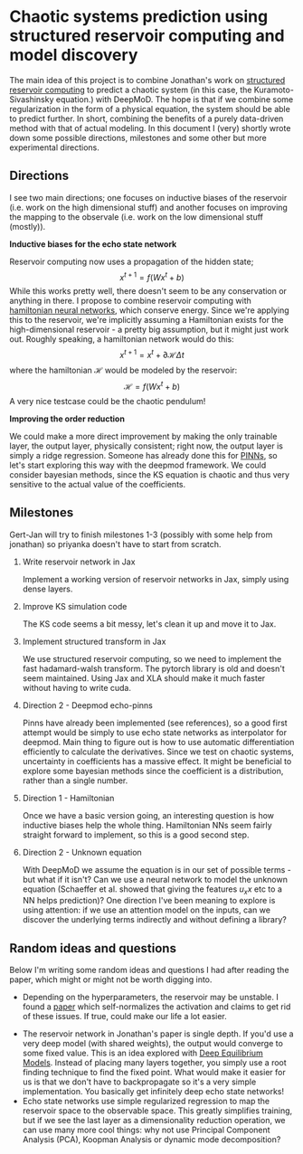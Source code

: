 # Chaotic systems prediction using structured reservoir computing and model discovery

The main idea of this project is to combine Jonathan's work on [structured reservoir computing](https://arxiv.org/pdf/2006.07310.pdf) to predict a chaotic system (in this case, the Kuramoto-Sivashinsky equation.) with DeepMoD. The hope is that if we combine some regularization in the form of a physical equation, the system should be able to predict further. In short, combining the benefits of a purely data-driven method with that of actual modeling. In this document I (very) shortly wrote down some possible directions, milestones and some other but more experimental directions. 

## Directions

I see two main directions; one focuses on inductive biases of the reservoir (i.e. work on the high dimensional stuff) and another focuses on improving the mapping to the observale (i.e. work on the low dimensional stuff (mostly)).

**Inductive biases for the echo state network**

Reservoir computing now uses a propagation of the hidden state;
$$
x^{t+1} = f(Wx^{t} + b)
$$
While this works pretty well, there doesn't seem to be any conservation or anything in there. I propose to combine reservoir computing with [hamiltonian neural networks](https://arxiv.org/pdf/1906.01563.pdf), which conserve energy. Since we're applying this to the reservoir, we're implicitly assuming a Hamiltonian exists for the high-dimensional reservoir - a pretty big assumption, but it might just work out. Roughly speaking, a hamiltonian network would do this:
$$
x^{t+1} = x^{t} + \partial \mathcal{H}\Delta t
$$
where the hamiltonian $\mathcal{H}$ would be modeled by the reservoir:
$$
\mathcal{H} = f(Wx^{t} + b)
$$
A very nice testcase could be the chaotic pendulum!

**Improving the order reduction**

We could make a more direct improvement by making the only trainable layer, the output layer, physically consistent; right now, the output layer is simply a ridge regression. Someone has already done this for [PINNs](https://arxiv.org/abs/2001.02982), so let's start exploring this way with the deepmod framework. We could consider bayesian methods, since the KS equation is chaotic and thus very sensitive to the actual value of the coefficients. 

## Milestones

Gert-Jan will try to finish milestones 1-3 (possibly with some help from jonathan) so priyanka doesn't have to start from scratch.

1. Write reservoir network in Jax 

   Implement a working version of reservoir networks in Jax, simply using dense layers.

2. Improve KS simulation code

   The KS code seems a bit messy, let's clean it up and move it to Jax.

3. Implement structured transform in Jax

   We use structured reservoir computing, so we need to implement the fast hadamard-walsh transform. The pytorch library is old and doesn't seem maintained. Using Jax and XLA should make it much faster without having to write cuda.

4. Direction 2 - Deepmod echo-pinns

   Pinns have already been implemented (see references), so a good first attempt would be simply to use echo state networks as interpolator for deepmod. Main thing to figure out is how to use automatic differentiation efficiently to calculate the derivatives. Since we test on chaotic systems, uncertainty in coefficients has a massive effect. It might be beneficial to explore some bayesian methods since the coefficient is a distribution, rather than a single number.

5. Direction 1 - Hamiltonian

   Once we have a basic version going, an interesting question is how inductive biases help the whole thing. Hamiltonian NNs seem fairly straight forward to implement, so this is a good second step.

6. Direction 2 - Unknown equation

   With DeepMoD we assume the equation is in our set of possible terms - but what if it isn't? Can we use a neural network to model the unknown equation (Schaeffer et al. showed that giving the features $u_xx$ etc to a NN helps prediction)? One direction I've been meaning to explore is using attention: if we use an attention model on the inputs, can we discover the underlying terms indirectly and without defining a library?

## Random ideas and questions

Below I'm writing some random ideas and questions I had after reading the paper, which might or might not be worth digging into.

* Depending on the hyperparameters, the reservoir may be unstable. I found a [paper](https://www.nature.com/articles/s41598-019-50158-4.pdf) which self-normalizes the activation and claims to get rid of these issues. If true, could make our life a lot easier.

- The reservoir network in Jonathan's paper is single depth. If you'd use a very deep model (with shared weights), the output would converge to some fixed value. This is an idea explored with [Deep Equilibrium Models](http://implicit-layers-tutorial.org/). Instead of placing many layers together, you simply use a root finding technique to find the fixed point. What would make it easier for us is that we don't have to backpropagate so it's a very simple implementation. You basically get infinitely deep echo state networks!
- Echo state networks use simple regularized regression to map the reservoir space to the observable space. This greatly simplifies training, but if we see the last layer as a dimensionality reduction operation, we can use many more cool things: why not use Principal Component Analysis (PCA), Koopman Analysis or dynamic mode decomposition?

